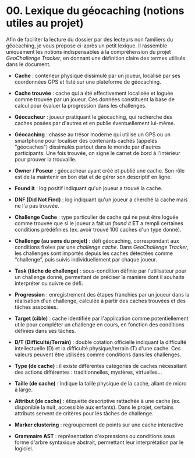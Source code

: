 # 00. Lexique du géocaching (notions utiles au projet)

Afin de faciliter la lecture du dossier par des lecteurs non familiers du géocaching, je vous propose ci-après un petit lexique.
Il rassemble uniquement les notions indispensables à la compréhension du projet *GeoChallenge Tracker*, en donnant une définition claire des termes utilisés dans le document.

* **Cache**&nbsp;: conteneur physique dissimulé par un joueur, localisé par ses coordonnées GPS et listé sur une plateforme de géocaching.  

* **Cache trouvée**&nbsp;: cache qui a été effectivement localisée et loguée comme trouvée par un joueur. Ces données constituent la base de calcul pour évaluer la progression dans les challenges.  

* **Géocacheur**&nbsp;: joueur pratiquant le géocaching, qui recherche des caches posées par d'autres et en publie éventuellement lui-même.  

* **Géocaching**&nbsp;: chasse au trésor moderne qui utilise un GPS ou un smartphone pour localiser des contenants cachés (appelés "géocaches") dissimulés partout dans le monde par d'autres participants. Une fois trouvée, on signe le carnet de bord à l'intérieur pour prouver la trouvaille.  

* **Owner / Poseur**&nbsp;: géocacheur ayant créé et publié une cache. Son rôle est de la maintenir en bon état et de gérer son descriptif en ligne.  

* **Found it**&nbsp;: log positif indiquant qu'un joueur a trouvé la cache.  

* **DNF (Did Not Find)**&nbsp;: log indiquant qu'un joueur a cherché la cache mais ne l'a pas trouvée.  

* **Challenge Cache**&nbsp;: type particulier de cache qui ne peut être loguée comme trouvée que si le joueur a fait un *found it* **ET** a rempli certaines conditions prédéfinies (ex. avoir trouvé 100 caches d'un type donné).  

* **Challenge (au sens du projet)**&nbsp;: défi géocaching, correspondant aux conditions fixées par une *challenge cache*. Dans *GeoChallenge Tracker*, les challenges sont importés depuis les caches détectées comme “challenge”, puis suivis individuellement par chaque joueur.  

* **Task (tâche de challenge)**&nbsp;: sous-condition définie par l'utilisateur pour un challenge donné, permettant de préciser la manière dont il souhaite interpréter ou suivre ce défi.  

* **Progression**&nbsp;: enregistrement des étapes franchies par un joueur dans la réalisation d'un challenge, calculée à partir des caches trouvées et des tâches associées.  

* **Target (cible)**&nbsp;: cache identifiée par l'application comme potentiellement utile pour compléter un challenge en cours, en fonction des conditions définies dans ses tâches.  

* **D/T (Difficulté/Terrain)**&nbsp;: double cotation officielle indiquant la difficulté intellectuelle (D) et la difficulté physique/terrain (T) d'une cache. Ces valeurs peuvent être utilisées comme conditions dans les challenges.

* **Type (de cache)**&nbsp;: il existe différentes catégories de caches nécessitant des actions différentes&nbsp;: traditionnelles, mystères, virtuelles...

* **Taille (de cache)**&nbsp;: indique la taille physique de la cache, allant de micro à large.

* **Attribut (de cache)**&nbsp;: étiquette descriptive rattachée à une cache (ex. disponible la nuit, accessible aux enfants). Dans le projet, certains attributs servent de critères pour les tâches de challenge.  

* **Marker clustering**&nbsp;: regroupement de points sur une cache interactive

* **Grammaire AST**&nbsp;: représentation d'expressions ou conditions sous forme d'arbre syntaxique abstrait, permettant leur interprétation par le logiciel.
